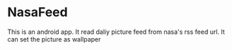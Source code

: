 # NasaFeed
This is  an android app. It read daliy picture feed from nasa's rss feed url. It can set the picture as wallpaper
